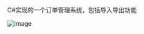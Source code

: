C#实现的一个订单管理系统，包括导入导出功能

![image](https://github.com/jlygit/some_personal_project/blob/master/ui_show/order.png)
